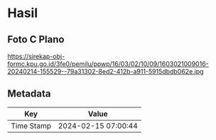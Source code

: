 # Hasil

## Foto C Plano

https://sirekap-obj-formc.kpu.go.id/3fe0/pemilu/ppwp/16/03/02/10/09/1603021009016-20240214-155529--79a31302-8ed2-412b-a911-5915dbdb062e.jpg


## Metadata

| Key        | Value               |
| ---------- | ------------------- |
| Time Stamp | 2024-02-15 07:00:44 |



